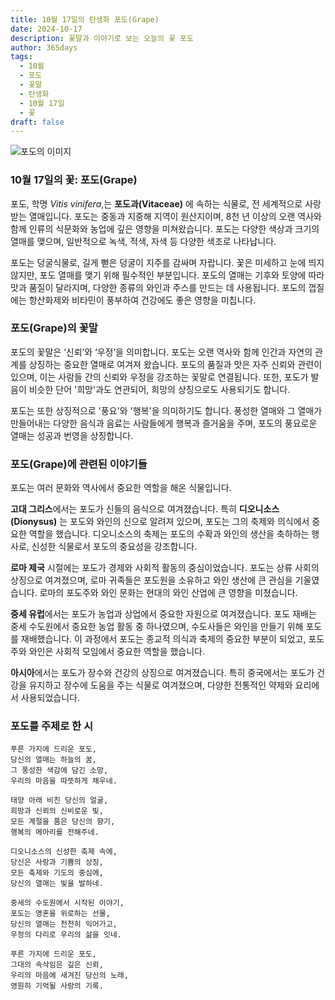 ```yaml
---
title: 10월 17일의 탄생화 포도(Grape)
date: 2024-10-17
description: 꽃말과 이야기로 보는 오늘의 꽃 포도
author: 365days
tags:
  - 10월
  - 포도
  - 꽃말
  - 탄생화
  - 10월 17일
  - 꽃
draft: false
---
```


![포도의 이미지](https://cdn.pixabay.com/photo/2020/01/16/13/46/grapes-4770606_640.jpg#center)


### 10월 17일의 꽃: 포도(Grape)

포도, 학명 *Vitis vinifera*,는 **포도과(Vitaceae)** 에 속하는 식물로, 전 세계적으로 사랑받는 열매입니다. 포도는 중동과 지중해 지역이 원산지이며, 8천 년 이상의 오랜 역사와 함께 인류의 식문화와 농업에 깊은 영향을 미쳐왔습니다. 포도는 다양한 색상과 크기의 열매를 맺으며, 일반적으로 녹색, 적색, 자색 등 다양한 색조로 나타납니다.

포도는 덩굴식물로, 길게 뻗은 덩굴이 지주를 감싸며 자랍니다. 꽃은 미세하고 눈에 띄지 않지만, 포도 열매를 맺기 위해 필수적인 부분입니다. 포도의 열매는 기후와 토양에 따라 맛과 품질이 달라지며, 다양한 종류의 와인과 주스를 만드는 데 사용됩니다. 포도의 껍질에는 항산화제와 비타민이 풍부하여 건강에도 좋은 영향을 미칩니다.

### 포도(Grape)의 꽃말

포도의 꽃말은 ‘신뢰’와 ‘우정’을 의미합니다. 포도는 오랜 역사와 함께 인간과 자연의 관계를 상징하는 중요한 열매로 여겨져 왔습니다. 포도의 품질과 맛은 자주 신뢰와 관련이 있으며, 이는 사람들 간의 신뢰와 우정을 강조하는 꽃말로 연결됩니다. 또한, 포도가 발음이 비슷한 단어 '희망'과도 연관되어, 희망의 상징으로도 사용되기도 합니다.

포도는 또한 상징적으로 '풍요'와 '행복'을 의미하기도 합니다. 풍성한 열매와 그 열매가 만들어내는 다양한 음식과 음료는 사람들에게 행복과 즐거움을 주며, 포도의 풍요로운 열매는 성공과 번영을 상징합니다.

### 포도(Grape)에 관련된 이야기들

포도는 여러 문화와 역사에서 중요한 역할을 해온 식물입니다. 

**고대 그리스**에서는 포도가 신들의 음식으로 여겨졌습니다. 특히 **디오니소스(Dionysus)** 는 포도와 와인의 신으로 알려져 있으며, 포도는 그의 축제와 의식에서 중요한 역할을 했습니다. 디오니소스의 축제는 포도의 수확과 와인의 생산을 축하하는 행사로, 신성한 식물로서 포도의 중요성을 강조합니다.

**로마 제국** 시절에는 포도가 경제와 사회적 활동의 중심이었습니다. 포도는 상류 사회의 상징으로 여겨졌으며, 로마 귀족들은 포도원을 소유하고 와인 생산에 큰 관심을 기울였습니다. 로마의 포도주와 와인 문화는 현대의 와인 산업에 큰 영향을 미쳤습니다.

**중세 유럽**에서는 포도가 농업과 상업에서 중요한 자원으로 여겨졌습니다. 포도 재배는 중세 수도원에서 중요한 농업 활동 중 하나였으며, 수도사들은 와인을 만들기 위해 포도를 재배했습니다. 이 과정에서 포도는 종교적 의식과 축제의 중요한 부분이 되었고, 포도주와 와인은 사회적 모임에서 중요한 역할을 했습니다.

**아시아**에서는 포도가 장수와 건강의 상징으로 여겨졌습니다. 특히 중국에서는 포도가 건강을 유지하고 장수에 도움을 주는 식물로 여겨졌으며, 다양한 전통적인 약제와 요리에서 사용되었습니다.

### 포도를 주제로 한 시

	푸른 가지에 드리운 포도,
	당신의 열매는 하늘의 꿈,
	그 풍성한 색감에 담긴 소망,
	우리의 마음을 따뜻하게 채우네.
	
	태양 아래 비친 당신의 얼굴,
	희망과 신뢰의 신비로운 빛,
	모든 계절을 품은 당신의 향기,
	행복의 메아리를 전해주네.
	
	디오니소스의 신성한 축제 속에,
	당신은 사랑과 기쁨의 상징,
	모든 축제와 기도의 중심에,
	당신의 열매는 빛을 발하네.
	
	중세의 수도원에서 시작된 이야기,
	포도는 영혼을 위로하는 선물,
	당신의 열매는 천천히 익어가고,
	우정의 다리로 우리의 삶을 잇네.
	
	푸른 가지에 드리운 포도,
	그대의 속삭임은 깊은 신뢰,
	우리의 마음에 새겨진 당신의 노래,
	영원히 기억될 사랑의 기록.